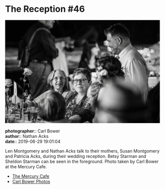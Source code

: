 # The Reception #46

![Len Montgomery and Nathan Acks talk to their mothers](assets/2019-06-29-set-3-the-reception-46.webp)

**photographer**:: Carl Bower  
**author**:: Nathan Acks  
**date**:: 2019-06-29 19:01:04

Len Montgomery and Nathan Acks talk to their mothers, Susan Montgomery and Patricia Acks, during their wedding reception. Betsy Starman and Sheldon Starman can be seen in the foreground. Photo taken by Carl Bower at the Mercury Cafe.

* [The Mercury Cafe](http://mercurycafe.com)
* [Carl Bower Photos](https://carlbowerphotos.com)
